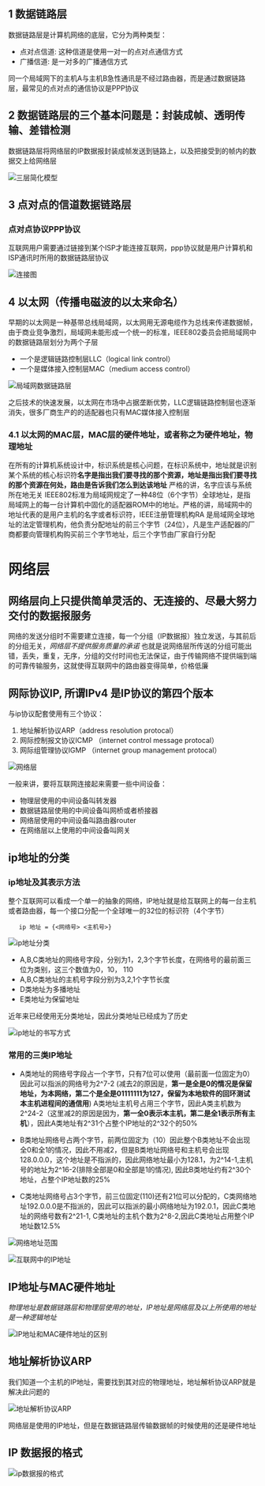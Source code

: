 ## 1  数据链路层

数据链路层是计算机网络的底层，它分为两种类型：
- 点对点信道: 这种信道是使用一对一的点对点通信方式
- 广播信道: 是一对多的广播通信方式

同一个局域网下的主机A与主机B急性通讯是不经过路由器，而是通过数据链路层，最常见的点对点的通信协议是PPP协议

## 2 数据链路层的三个基本问题是：封装成帧、透明传输、差错检测

数据链路层将网络层的IP数据报封装成帧发送到链路上，以及把接受到的帧内的数据交上给网络层

![三层简化模型](https://files.mdnice.com/user/18131/05facc0c-6fce-419f-beb1-df754cd552cc.png)

## 3 点对点的信道数据链路层

### 点对点协议PPP协议

互联网用户需要通过链接到某个ISP才能连接互联网，ppp协议就是用户计算机和ISP通讯时所用的数据链路层协议

![连接图](https://files.mdnice.com/user/18131/8c0cee88-58fd-4f4d-89a4-fd7865f54af2.png)

## 4 以太网（传播电磁波的以太来命名）

早期的以太网是一种基带总线局域网，以太网用无源电缆作为总线来传递数据帧，由于商业竞争激烈，局域网未能形成一个统一的标准，IEEE802委员会把局域网中的数据链路层划分为两个子层
- 一个是逻辑链路控制层LLC（logical link control）
- 一个是媒体接入控制层MAC（medium access control）

![局域网数据链路层](https://files.mdnice.com/user/18131/0a44ec84-fcff-4638-994d-ae5767419a3f.png)

之后技术的快速发展，以太网在市场中占据垄断优势，LLC逻辑链路控制层也逐渐消失，很多厂商生产的的适配器也只有MAC媒体接入控制层

### 4.1 以太网的MAC层，MAC层的硬件地址，或者称之为硬件地址，物理地址

在所有的计算机系统设计中，标识系统是核心问题，在标识系统中，地址就是识别某个系统的核心标识符**名字是指出我们要寻找的那个资源，地址是指出我们要寻找的那个资源在何处，路由是告诉我们怎么到达该地址** 严格的讲，名字应该与系统所在地无关 IEEE802标准为局域网规定了一种48位（6个字节）全球地址，是指局域网上的每一台计算机中固化的适配器ROM中的地址。严格的讲，局域网中的地址代表的是用户主机的名字或者标识符，IEEE注册管理机构RA 是局域网全球地址的法定管理机构，他负责分配地址的前三个字节（24位），凡是生产适配器的厂商都要向管理机构购买前三个字节地址，后三个字节由厂家自行分配

# 网络层

## 网络层向上只提供简单灵活的、无连接的、尽最大努力交付的数据报服务

网络的发送分组时不需要建立连接，每一个分组（IP数据报）独立发送，与其前后的分组无关，*网络层不提供服务质量的承诺* 也就是说网络层所传送的分组可能出错，丢失，重复，无序，分组的交付时间也无法保证，由于传输网络不提供端到端的可靠传输服务，这就使得互联网中的路由器变得简单，价格低廉


## 网际协议IP, 所谓IPv4 是IP协议的第四个版本

与ip协议配套使用有三个协议：

1. 地址解析协议ARP（address resolution protocal）
2. 网际控制报文协议ICMP （internet control message protocal）
3. 网际组管理协议IGMP （internet group management protocal）

![网络层](https://files.mdnice.com/user/18131/2d2bd838-95c6-4509-9521-00ed2607dcc4.png)

一般来讲，要将互联网连接起来需要一些中间设备：

- 物理层使用的中间设备叫转发器
- 数据链路层使用的中间设备叫网桥或者桥接器
- 网络层使用的中间设备叫路由器router
- 在网络层以上使用的中间设备叫网关


## ip地址的分类

### ip地址及其表示方法

整个互联网可以看成一个单一的抽象的网络，IP地址就是给互联网上的每一台主机或者路由器，每一个接口分配一个全球唯一的32位的标识符（4个字节）

       ip 地址 = {<网络号> <主机号>}
       
![ip地址分类](https://files.mdnice.com/user/18131/65a5103d-be26-44c4-b88f-cd5e34e4ef81.png)

- A,B,C类地址的网络号字段，分别为1，2,3个字节长度，在网络号的最前面三位为类别，这三个数值为0，10， 110
- A,B,C类地址的主机号字段分别为3,2,1个字节长度
- D类地址为多播地址
- E类地址为保留地址

近年来已经使用无分类地址，因此分类地址已经成为了历史

![ip地址的书写方式](https://files.mdnice.com/user/18131/f8bbc127-f717-4c0a-a763-980ba1a397f2.png)

### 常用的三类IP地址

- A类地址的网络号字段占一个字节，只有7位可以使用（最前面一位固定为0）因此可以指派的网络号为2^7-2 (减去2的原因是，**第一是全是0的情况是保留地址，为本网络，第二个是全是01111111为127，保留为本地软件的回环测试本主机进程间的通信用**) A类地址主机号占用三个字节，因此A类主机数为2^24-2（这里减2的原因是因为，**第一全0表示本主机，第二是全1表示所有主机**），因此A类地址有2^31个占整个IP地址的2^32个的50%

- B类地址网络号占两个字节，前两位固定为（10）因此整个B类地址不会出现全0和全1的情况，因此不用减2，但是B类地址网络号和主机号会出现128.0.0.0，这个地址是不指派的，因此网络地址最小为128.1，为2^14-1,主机号的地址为2^16-2(排除全部是0和全部是1的情况), 因此B类地址约有2^30个地址，占整个IP地址数的25%

- C类地址网络号占3个字节，前三位固定(110)还有21位可以分配的，C类网络地址192.0.0.0是不指派的，因此可以指派的最小网络地址为192.0.1，因此C类地址的网络号数有2^21-1, C类地址的主机个数为2^8-2,因此C类地址占用整个IP地址数12.5%

![网络地址范围](https://files.mdnice.com/user/18131/860230e4-63f2-4438-97c3-371f0e050c03.png)


![互联网中的IP地址](https://files.mdnice.com/user/18131/565efb46-d501-46c9-b09b-a14b9573420d.png)

## IP地址与MAC硬件地址

*物理地址是数据链路层和物理层使用的地址，IP地址是网络层及以上所使用的地址是一种逻辑地址*

![IP地址和MAC硬件地址的区别](https://files.mdnice.com/user/18131/8dcca310-a5db-4e57-b756-4564e65d6332.png)

## 地址解析协议ARP

我们知道一个主机的IP地址，需要找到其对应的物理地址，地址解析协议ARP就是解决此问题的

![地址解析协议ARP](https://files.mdnice.com/user/18131/dd21121b-d11f-49ec-aa37-9b8f5c3f2e3f.png)

网络层是使用的IP地址，但是在数据链路层传输数据帧的时候使用的还是硬件地址

## IP 数据报的格式

![ip数据报的格式](https://files.mdnice.com/user/18131/ba2761ae-e861-4589-bb5f-d352d3d53a01.png)


